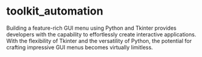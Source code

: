 # toolkit_automation
Building a feature-rich GUI menu using Python and Tkinter provides developers with the capability to effortlessly create interactive applications. With the flexibility of Tkinter and the versatility of Python, the potential for crafting impressive GUI menus becomes virtually limitless.
